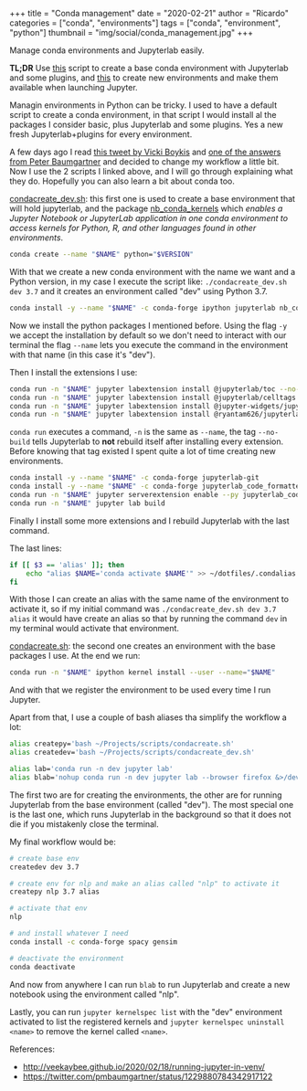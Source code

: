 +++
title = "Conda management"
date = "2020-02-21"
author = "Ricardo"
categories = ["conda", "environments"]
tags = ["conda", "environment", "python"]
thumbnail = "img/social/conda_management.jpg"
+++


Manage conda environments and Jupyterlab easily.
<!--more-->

**TL;DR** Use [this](https://github.com/polyrand/scripts/blob/master/condacreate_dev.sh) script to create a base conda environment with Jupyterlab and some plugins, and [this](https://github.com/polyrand/scripts/blob/master/condacreate.sh) to create new environments and make them available when launching Jupyter.

Managin environments in Python can be tricky. I used to have a default script to create a conda environment, in that script I would install al the packages I consider basic, plus Jupyterlab and some plugins. Yes a new fresh Jupyterlab+plugins for every environment.

A few days ago I read [this tweet by Vicki Boykis](https://twitter.com/vboykis/status/1229813718776786944) and [one of the answers from Peter Baumgartner](https://twitter.com/pmbaumgartner/status/1229880784342917122) and decided to change my workflow a little bit. Now I use the 2 scripts I linked above, and I will go through explaining what they do. Hopefully you can also learn a bit about conda too.

[condacreate_dev.sh](https://github.com/polyrand/scripts/blob/master/condacreate_dev.sh): this first one is used to create a base environment that will hold jupyterlab, and the package [nb_conda_kernels](https://github.com/Anaconda-Platform/nb_conda_kernels) which *enables a Jupyter Notebook or JupyterLab application in one conda environment to access kernels for Python, R, and other languages found in other environments*.

```bash
conda create --name "$NAME" python="$VERSION"
```

With that we create a new conda environment with the name we want and a Python version, in my case I execute the script like: `./condacreate_dev.sh dev 3.7` and it creates an environment called "dev" using Python 3.7.

```sh
conda install -y --name "$NAME" -c conda-forge ipython jupyterlab nb_conda_kernels black
```

Now we install the python packages I mentioned before. Using the flag `-y` we accept the installation by default so we don't need to interact with our terminal the flag `--name` lets you execute the command in the environment with that name (in this case it's "dev").

Then I install the extensions I use:

```sh
conda run -n "$NAME" jupyter labextension install @jupyterlab/toc --no-build
conda run -n "$NAME" jupyter labextension install @jupyterlab/celltags --no-build
conda run -n "$NAME" jupyter labextension install @jupyter-widgets/jupyterlab-manager --no-build
conda run -n "$NAME" jupyter labextension install @ryantam626/jupyterlab_code_formatter --no-build
```

`conda run` executes a command, `-n` is the same as `--name`, the tag `--no-build` tells Jupyterlab to **not** rebuild itself after installing every extension. Before knowing that tag existed I spent quite a lot of time creating new environments.

```sh
conda install -y --name "$NAME" -c conda-forge jupyterlab-git
conda install -y --name "$NAME" -c conda-forge jupyterlab_code_formatter
conda run -n "$NAME" jupyter serverextension enable --py jupyterlab_code_formatter
conda run -n "$NAME" jupyter lab build
```

Finally I install some more extensions and I rebuild Jupyterlab with the last command.

The last lines:

```sh
if [[ $3 == 'alias' ]]; then
    echo "alias $NAME='conda activate $NAME'" >> ~/dotfiles/.condalias
fi
```

With those I can create an alias with the same name of the environment to activate it, so if my initial command was `./condacreate_dev.sh dev 3.7 alias` it would have create an alias so that by running the command `dev` in my terminal would activate that environment.

[condacreate.sh](https://github.com/polyrand/scripts/blob/master/condacreate.sh): the second one creates an environment with the base packages I use. At the end we run:

```sh
conda run -n "$NAME" ipython kernel install --user --name="$NAME"
```

And with that we register the environment to be used every time I run Jupyter.

Apart from that, I use a couple of bash aliases tha simplify the workflow a lot:

```sh
alias createpy='bash ~/Projects/scripts/condacreate.sh'
alias createdev='bash ~/Projects/scripts/condacreate_dev.sh'

alias lab='conda run -n dev jupyter lab'
alias blab='nohup conda run -n dev jupyter lab --browser firefox &>/dev/null &'
```

The first two are for creating the environments, the other are for running Jupyterlab from the base environment (called "dev"). The most special one is the last one, which runs Jupyterlab in the background so that it does not die if you mistakenly close the terminal.

My final workflow would be:

```sh
# create base env
createdev dev 3.7

# create env for nlp and make an alias called "nlp" to activate it
createpy nlp 3.7 alias

# activate that env
nlp

# and install whatever I need
conda install -c conda-forge spacy gensim 

# deactivate the environment
conda deactivate
```

And now from anywhere I can run `blab` to run Jupyterlab and create a new notebook using the environment called "nlp".

Lastly, you can run `jupyter kernelspec list` with the "dev" environment activated to list the registered kernels and `jupyter kernelspec uninstall <name>` to remove the kernel called `<name>`.

References:

* http://veekaybee.github.io/2020/02/18/running-jupyter-in-venv/
* https://twitter.com/pmbaumgartner/status/1229880784342917122
